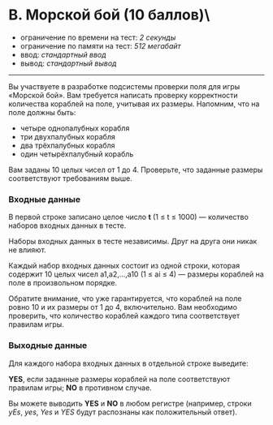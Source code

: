 # B. Морской бой (10 баллов)\

- ограничение по времени на тест: *2 секунды*
- ограничение по памяти на тест: *512 мегабайт*
- ввод: *стандартный ввод*
- вывод:  *стандартный вывод*
***
Вы участвуете в разработке подсистемы проверки поля для игры «Морской бой». Вам требуется написать проверку корректности количества кораблей на поле, учитывая их размеры. Напомним, что на поле должны быть:

- четыре однопалубных корабля
- три двухпалубных корабля
- два трёхпалубных корабля
- один четырёхпалубный корабль


Вам заданы 10 целых чисел от 1 до 4. Проверьте, что заданные размеры соответствуют требованиям выше.

### Входные данные

В первой строке записано целое число **t** (1 ≤ t ≤ 1000) — количество наборов входных данных в тесте.

Наборы входных данных в тесте независимы. Друг на друга они никак не влияют.

Каждый набор входных данных состоит из одной строки, которая содержит 10 целых чисел a1,a2,…,a10 (1 ≤ ai ≤ 4) — размеры кораблей на поле в произвольном порядке.

Обратите внимание, что уже гарантируется, что кораблей на поле ровно 10 и их размеры от 1 до 4, включительно. Вам необходимо проверить, что количество кораблей каждого типа соответствует правилам игры.

### Выходные данные

Для каждого набора входных данных в отдельной строке выведите:

**YES**, если заданные размеры кораблей на поле соответствуют правилам игры;
**NO** в противном случае.

Вы можете выводить **YES** и **NO** в любом регистре (например, строки *yEs*, *yes*, *Yes* и *YES* будут распознаны как положительный ответ).
